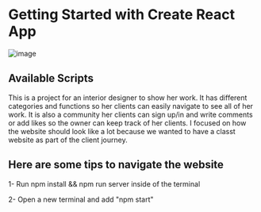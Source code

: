 # Getting Started with Create React App

![image](./public/dalia.gif)



## Available Scripts

This is a project for an interior designer to show her work. It has different categories and functions so her clients can easily navigate to see all of her work.
It is also a community her clients can sign up/in and write comments or add likes so the owner can keep track of her clients.
I focused on how the website should look like a lot because we wanted to have a classt website as part of the client journey.

## Here are some tips to navigate the website 
1- Run npm install && npm run server inside of the terminal

2- Open a new terminal and add "npm start"


